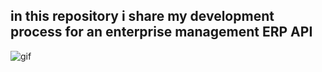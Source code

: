 ## in this repository i share my development process for an enterprise management ERP API

![gif](https://i.pinimg.com/originals/e1/85/18/e18518c6d24257c6fb02e3c95a862d85.gif)